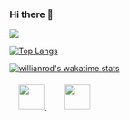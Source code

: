### Hi there 👋

<img src="https://github-readme-stats.vercel.app/api?username=eldjazaery&&show_icons=true&title_color=ffffff&count_private=true&icon_color=bb2acf&text_color=daf7dc&bg_color=151515">

[![Top Langs](https://github-readme-stats.vercel.app/api/top-langs/?username=eldjazaery&hide=html,css,vue&layout=compact&langs_count=5&title_color=ffffff&count_private=true&icon_color=bb2acf&text_color=daf7dc&bg_color=151515)](https://github.com/anuraghazra/github-readme-stats)

[![willianrod's wakatime stats](https://github-readme-stats.vercel.app/api/wakatime?username=eldjazaery&theme=dark)](https://github.com/anuraghazra/github-readme-stats)

####

<a style="margin-left:1rem; margin-right:1rem;" href="https://www.facebook.com/eldjazaery/" target="_blank">
    <img src="https://img.icons8.com/doodle/48/ffffff/facebook-new.png" width="45"/>
</a>

<a style="margin-left:1rem; margin-right:1rem;" href="https://www.linkedin.com/in/ibrahim-eldjazaery/" target="_blank">
    <img src="https://img.icons8.com/cute-clipart/64/ffffff/linkedin.png" width="45"/>
</a>
